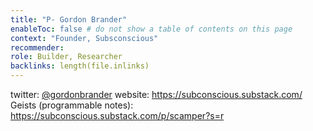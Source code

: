 ```yaml
---
title: "P- Gordon Brander"
enableToc: false # do not show a table of contents on this page
context: "Founder, Subsconscious"
recommender:
role: Builder, Researcher
backlinks: length(file.inlinks) 
---
```

twitter: [@gordonbrander](https://twitter.com/gordonbrander)
website: https://subconscious.substack.com/
Geists (programmable notes): https://subconscious.substack.com/p/scamper?s=r